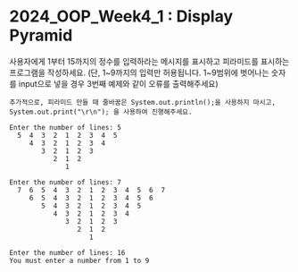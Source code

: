 # 2024_OOP_Week4_1 : Display Pyramid

사용자에게 1부터 15까지의 정수를 입력하라는 메시지를 표시하고 피라미드를 표시하는 프로그램을 작성하세요. (단, 1~9까지의 입력만 허용됩니다. 1\~9범위에 벗어나는 숫자를 input으로 넣을 경우 3번째 예제와 같이 오류를 출력해주세요)

`추가적으로, 피라미드 만들 때 줄바꿈은 System.out.println();을 사용하지 마시고, System.out.print("\r\n"); 을 사용하여 진행해주세요.`

```
Enter the number of lines: 5
  5  4  3  2  1  2  3  4  5
     4  3  2  1  2  3  4
        3  2  1  2  3
           2  1  2
              1
```

```
Enter the number of lines: 7
  7  6  5  4  3  2  1  2  3  4  5  6  7
     6  5  4  3  2  1  2  3  4  5  6
        5  4  3  2  1  2  3  4  5
           4  3  2  1  2  3  4
              3  2  1  2  3
                 2  1  2
                    1
```

```
Enter the number of lines: 16
You must enter a number from 1 to 9
```
